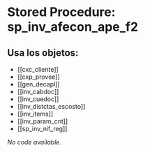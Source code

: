 # Stored Procedure: sp_inv_afecon_ape_f2

## Usa los objetos:
- [[cxc_cliente]]
- [[cxp_provee]]
- [[gen_decapl]]
- [[inv_cabdoc]]
- [[inv_cuedoc]]
- [[inv_distctas_escosto]]
- [[inv_items]]
- [[inv_param_cnt]]
- [[sp_inv_nif_reg]]

*No code available.*
